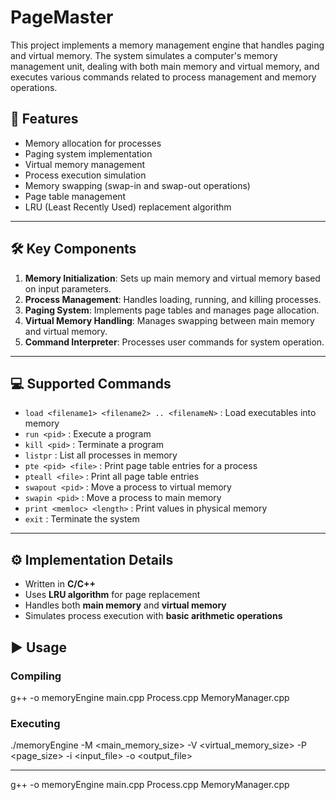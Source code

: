 # PageMaster
This project implements a memory management engine that handles paging and virtual memory. The system simulates a computer's memory management unit, dealing with both main memory and virtual memory, and executes various commands related to process management and memory operations.

## 🚀 Features
- Memory allocation for processes  
- Paging system implementation  
- Virtual memory management  
- Process execution simulation  
- Memory swapping (swap-in and swap-out operations)  
- Page table management  
- LRU (Least Recently Used) replacement algorithm  

---

## 🛠 Key Components
1. **Memory Initialization**: Sets up main memory and virtual memory based on input parameters.  
2. **Process Management**: Handles loading, running, and killing processes.  
3. **Paging System**: Implements page tables and manages page allocation.  
4. **Virtual Memory Handling**: Manages swapping between main memory and virtual memory.  
5. **Command Interpreter**: Processes user commands for system operation.  

---

## 💻 Supported Commands
- `load <filename1> <filename2> .. <filenameN>` : Load executables into memory  
- `run <pid>` : Execute a program  
- `kill <pid>` : Terminate a program  
- `listpr` : List all processes in memory  
- `pte <pid> <file>` : Print page table entries for a process  
- `pteall <file>` : Print all page table entries  
- `swapout <pid>` : Move a process to virtual memory  
- `swapin <pid>` : Move a process to main memory  
- `print <memloc> <length>` : Print values in physical memory  
- `exit` : Terminate the system  

---

## ⚙️ Implementation Details
- Written in **C/C++**  
- Uses **LRU algorithm** for page replacement  
- Handles both **main memory** and **virtual memory**  
- Simulates process execution with **basic arithmetic operations**

## ▶️ Usage

### Compiling
g++ -o memoryEngine main.cpp Process.cpp MemoryManager.cpp
### Executing
./memoryEngine -M <main_memory_size> -V <virtual_memory_size> -P <page_size> -i <input_file> -o <output_file>



---

g++ -o memoryEngine main.cpp Process.cpp MemoryManager.cpp

#
